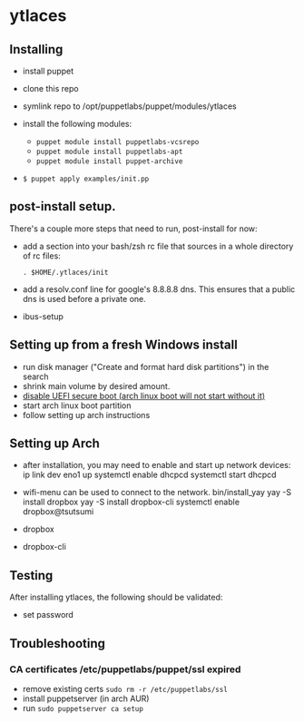 # ytlaces

## Installing

* install puppet
* clone this repo
* symlink repo to /opt/puppetlabs/puppet/modules/ytlaces
* install the following modules:
  *  `puppet module install puppetlabs-vcsrepo`
  *  `puppet module install puppetlabs-apt`
  *  `puppet module install puppet-archive`

* `$ puppet apply examples/init.pp`

## post-install setup.

There's a couple more steps that need to run, post-install for now:

* add a section into your bash/zsh rc file that sources in a whole directory of rc files:

  `. $HOME/.ytlaces/init`

* add a resolv.conf line for google's 8.8.8.8 dns. This ensures that a public dns is used before a private one.
* ibus-setup

## Setting up from a fresh Windows install

* run disk manager ("Create and format hard disk partitions") in the search
* shrink main volume by desired amount.
* [disable UEFI secure boot (arch linux boot will not start without it)](https://wiki.archlinux.org/index.php/Dual_boot_with_Windows#UEFI_Secure_Boot)
* start arch linux boot partition
* follow setting up arch instructions

## Setting up Arch

* after installation, you may need to enable and start up network devices:
    ip link dev eno1 up
    systemctl enable dhcpcd
    systemctl start dhcpcd
* wifi-menu can be used to connect to the network.
    bin/install_yay
    yay -S install dropbox
    yay -S install dropbox-cli
    systemctl enable dropbox@tsutsumi

* dropbox
* dropbox-cli

## Testing

After installing ytlaces, the following should be validated:

* set password

## Troubleshooting

### CA certificates /etc/puppetlabs/puppet/ssl expired

- remove existing certs `sudo rm -r /etc/puppetlabs/ssl`
- install puppetserver (in arch AUR)
- run `sudo puppetserver ca setup`